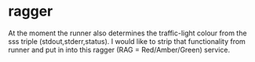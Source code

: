 # ragger

At the moment the runner also determines the traffic-light colour
from the sss triple (stdout,stderr,status).
I would like to strip that functionality from runner and put in
into this ragger (RAG = Red/Amber/Green) service.
